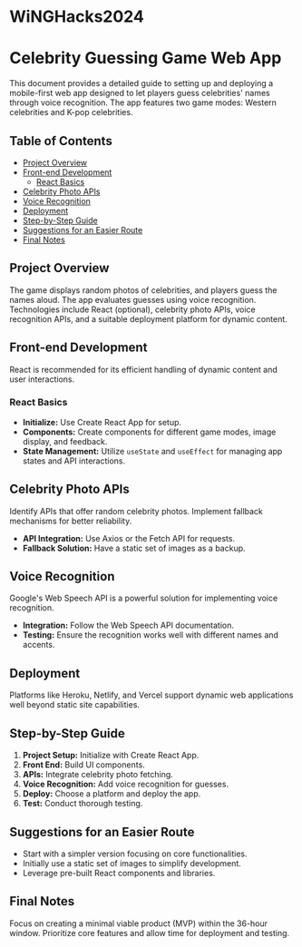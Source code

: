 # WiNGHacks2024

# Celebrity Guessing Game Web App

This document provides a detailed guide to setting up and deploying a mobile-first web app designed to let players guess celebrities' names through voice recognition. The app features two game modes: Western celebrities and K-pop celebrities.

## Table of Contents

- [Project Overview](#project-overview)
- [Front-end Development](#front-end-development)
  - [React Basics](#react-basics)
- [Celebrity Photo APIs](#celebrity-photo-apis)
- [Voice Recognition](#voice-recognition)
- [Deployment](#deployment)
- [Step-by-Step Guide](#step-by-step-guide)
- [Suggestions for an Easier Route](#suggestions-for-an-easier-route)
- [Final Notes](#final-notes)

## Project Overview

The game displays random photos of celebrities, and players guess the names aloud. The app evaluates guesses using voice recognition. Technologies include React (optional), celebrity photo APIs, voice recognition APIs, and a suitable deployment platform for dynamic content.

## Front-end Development

React is recommended for its efficient handling of dynamic content and user interactions.

### React Basics

- **Initialize:** Use Create React App for setup.
- **Components:** Create components for different game modes, image display, and feedback.
- **State Management:** Utilize `useState` and `useEffect` for managing app states and API interactions.

## Celebrity Photo APIs

Identify APIs that offer random celebrity photos. Implement fallback mechanisms for better reliability.

- **API Integration:** Use Axios or the Fetch API for requests.
- **Fallback Solution:** Have a static set of images as a backup.

## Voice Recognition

Google's Web Speech API is a powerful solution for implementing voice recognition.

- **Integration:** Follow the Web Speech API documentation.
- **Testing:** Ensure the recognition works well with different names and accents.

## Deployment

Platforms like Heroku, Netlify, and Vercel support dynamic web applications well beyond static site capabilities.

## Step-by-Step Guide

1. **Project Setup:** Initialize with Create React App.
2. **Front End:** Build UI components.
3. **APIs:** Integrate celebrity photo fetching.
4. **Voice Recognition:** Add voice recognition for guesses.
5. **Deploy:** Choose a platform and deploy the app.
6. **Test:** Conduct thorough testing.

## Suggestions for an Easier Route

- Start with a simpler version focusing on core functionalities.
- Initially use a static set of images to simplify development.
- Leverage pre-built React components and libraries.

## Final Notes

Focus on creating a minimal viable product (MVP) within the 36-hour window. Prioritize core features and allow time for deployment and testing.

